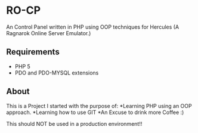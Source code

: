RO-CP
======

An Control Panel written in PHP using OOP techniques for Hercules (A Ragnarok Online Server Emulator.)

Requirements
---------
* PHP 5
* PDO and PDO-MYSQL extensions

About
---------
This is a Project I started with the purpose of:
*Learning PHP using an OOP approach.
*Learning how to use GIT
*An Excuse to drink more Coffee :)

This should NOT be used in a production environment!!